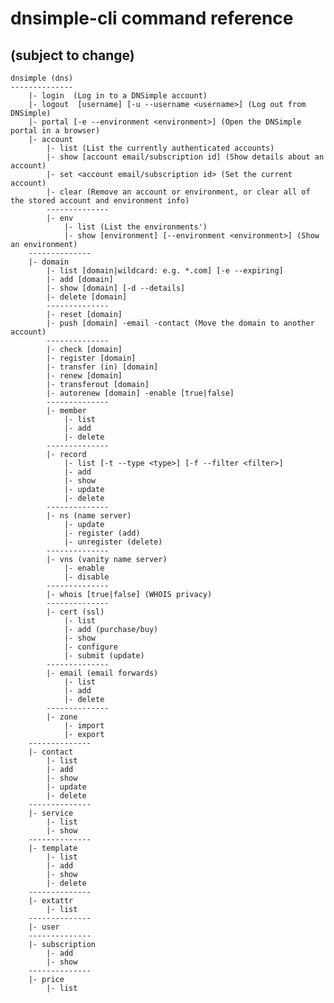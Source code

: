 # dnsimple-cli command reference
## (subject to change)

    dnsimple (dns)
    --------------
        |- login  (Log in to a DNSimple account)
        |- logout  [username] [-u --username <username>] (Log out from DNSimple)
        |- portal [-e --environment <environment>] (Open the DNSimple portal in a browser)
        |- account
            |- list (List the currently authenticated accounts)
            |- show [account email/subscription id] (Show details about an account)
            |- set <account email/subscription id> (Set the current account)
            |- clear (Remove an account or environment, or clear all of the stored account and environment info)
            --------------
            |- env
                |- list (List the environments')
                |- show [environment] [--environment <environment>] (Show an environment)
        --------------
    	|- domain
    		|- list [domain|wildcard: e.g. *.com] [-e --expiring]
    		|- add [domain]
    		|- show [domain] [-d --details]
    		|- delete [domain]
    		--------------
    		|- reset [domain]
    		|- push [domain] -email -contact (Move the domain to another account)
    		--------------
    		|- check [domain]
    		|- register [domain]
    		|- transfer (in) [domain]
    		|- renew [domain]
    		|- transferout [domain]
    		|- autorenew [domain] -enable [true|false]
    		--------------
    		|- member
    			|- list
    			|- add
    			|- delete
    		--------------
    		|- record
    			|- list [-t --type <type>] [-f --filter <filter>]
    			|- add
    			|- show
    			|- update
    			|- delete
    		--------------
    		|- ns (name server)
    			|- update
    			|- register (add)
    			|- unregister (delete)
    		--------------
    		|- vns (vanity name server)
    			|- enable
    			|- disable
    		--------------
    		|- whois [true|false] (WHOIS privacy)
    		--------------
    		|- cert (ssl)
    			|- list
    			|- add (purchase/buy)
    			|- show
    			|- configure
    			|- submit (update)
    		--------------
    		|- email (email forwards)
    			|- list
    			|- add
    			|- delete
    		--------------
    		|- zone
    			|- import
    			|- export
    	--------------
    	|- contact
    		|- list
    		|- add
    		|- show
    		|- update
    		|- delete
    	--------------
    	|- service
    		|- list
    		|- show
    	--------------
    	|- template
    		|- list
    		|- add
    		|- show
    		|- delete
    	--------------
    	|- extattr
    		|- list
    	--------------
    	|- user
    	--------------
    	|- subscription
    		|- add
    		|- show
    	--------------
    	|- price
    		|- list

